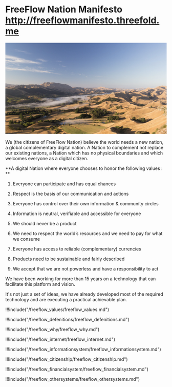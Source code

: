 # FreeFlow Nation Manifesto 			[http://](http://freeflowmanifesto.threefold.me)[freeflowmanifesto.threefold.me](http://freeflowmanifesto.threefold.me)

![lanscape](landscape.png)

We (the citizens of FreeFlow Nation) believe the world needs a new nation, a global complementary digital nation. A Nation to complement not replace our existing nations, a Nation which has no physical boundaries and which welcomes everyone as a digital citizen.

**A digital Nation where everyone chooses to honor the following values :
**

1. Everyone can participate and has equal chances

2. Respect is the basis of our communication and actions

3. Everyone has control over their own information & community circles

4. Information is neutral, verifiable and accessible for everyone

5. We should never be a product

6. We need to respect the world’s resources and we need to pay for what we consume

7. Everyone has access to reliable (complementary) currencies

8. Products need to be sustainable and fairly described

9. We accept that we are not powerless and have a responsibility to act 

We have been working for more than 15 years on a technology that can facilitate this platform and vision.

It's not just a set of ideas, we have already developed most of the required technology and are executing a practical achievable plan.


\!!!include("/freeflow_values/freeflow_values.md")

\!!!include("/freeflow_defenitions/freeflow_defenitions.md")

\!!!include("/freeflow_why/freeflow_why.md")

\!!!include("/freeflow_internet/freeflow_internet.md")

\!!!include("/freeflow_informationsystem/freeflow_informationsystem.md")

\!!!include("/freeflow_citizenship/freeflow_citizenship.md")

\!!!include("/freeflow_financialsystem/freeflow_financialsystem.md")

\!!!include("/freeflow_othersystems/freeflow_othersystems.md")



